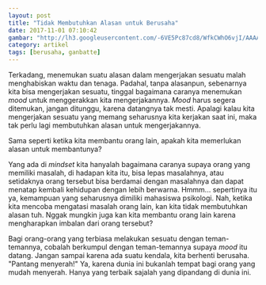 ```yaml
---
layout: post
title: "Tidak Membutuhkan Alasan untuk Berusaha"
date: 2017-11-01 07:10:42
gambar: "http://lh3.googleusercontent.com/-6VE5Pc87cd8/WfkCWhO6vjI/AAAAAAAACnE/wY98fJ8YeKECEMnYgYcnnTxMcctSTMQugCLcBGAs/s900/ganbatte.jpg"
category: artikel
tags: [berusaha, ganbatte]
---
```


Terkadang, menemukan suatu alasan dalam mengerjakan sesuatu malah menghabiskan waktu dan tenaga. Padahal, tanpa alasanpun, sebenarnya kita bisa mengerjakan sesuatu, tinggal bagaimana caranya menemukan _mood_ untuk menggerakkan kita mengerjakannya. _Mood_ harus segera ditemukan, jangan ditunggu, karena datangnya tak mesti. Apalagi kalau kita mengerjakan sesuatu yang memang seharusnya kita kerjakan saat ini, maka tak perlu lagi membutuhkan alasan untuk mengerjakannya.

Sama seperti ketika kita membantu orang lain, apakah kita memerlukan alasan untuk membantunya?

Yang ada di _mindset_ kita hanyalah bagaimana caranya supaya orang yang memiliki masalah, di hadapan kita itu, bisa lepas masalahnya, atau setidaknya orang tersebut bisa berdamai dengan masalahnya dan dapat menatap kembali kehidupan dengan lebih berwarna. Hmmm... sepertinya itu ya, kemampuan yang seharusnya dimiliki mahasiswa psikologi. Nah, ketika kita mencoba mengatasi masalah orang lain, kan kita tidak membutuhkan alasan tuh. Nggak mungkin juga kan kita membantu orang lain karena mengharapkan imbalan dari orang tersebut?

Bagi orang-orang yang terbiasa melakukan sesuatu dengan teman-temannya, cobalah berkumpul dengan teman-temannya supaya _mood_ itu datang. Jangan sampai karena ada suatu kendala, kita berhenti berusaha. "Pantang menyerah!" Ya, karena dunia ini bukanlah tempat bagi orang yang mudah menyerah. Hanya yang terbaik sajalah yang dipandang di dunia ini.